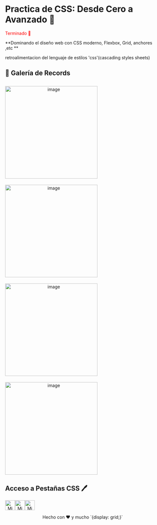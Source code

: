 
# Practica de CSS: Desde Cero a Avanzado 🚀  
<p style="color:red ">Terminado 🎉</p>

 **Dominando el diseño web con CSS moderno, Flexbox, Grid, anchores ,etc **

retroalimentacion del lenguaje de estilos 'css'(cascading styles sheets)
## 🎨 Galería de Records
<div align="center" style="display: grid; grid-template-columns: repeat(auto-fit, minmax(300px, 1fr)); gap: 20px; margin: 30px 0;">
  <img width="300" height="300" alt="image" title="Flex CSS"  src="https://github.com/user-attachments/assets/e7c03e7c-5605-4fd3-a09e-c2e9201e796b" />
  <img width="300" height="300" alt="image" title="Grid CSS" src="https://github.com/user-attachments/assets/fe86db3e-a123-4d1a-9da1-31aabb99a103" />
  <img width="300" height="300" alt="image" title="anchores CSS" src="https://github.com/user-attachments/assets/f9cce051-0ca7-45cf-be23-d63ab9708233" />
  <img width="300" height="300" alt="image" src="https://github.com/user-attachments/assets/6baecf9e-44bb-4c7e-b761-d8e10cf68d48" />

</div>

## Acceso a Pestañas CSS 🖊
<div align="center" style="display:flex ;  " >
  <a href="https://codepen.io/ValenDD1" target="_blank" style="float: right;">
    <img src="https://img.icons8.com/ios-filled/50/000000/codepen.png" alt="Mi Web" title="CodePen" width="32" style="vertical-align: middle;"/>
  </a>
  <a href="#" target="_blank" style="float: right;">
    <img src="https://img.icons8.com/ios-filled/50/000000/github.png" alt="Mi Web" title="Otro Repo" width="32" style="vertical-align: middle;"/>
  </a>
   <a href="#" target="_blank" style="float: right;">
    <img src="https://img.icons8.com/fluency/48/000000/domain.png" alt="Mi Web" title="Pagina Web" width="32" style="vertical-align: middle;"/>
  </a>
</div>

<p align="center"> Hecho con ❤️ y mucho `{display: grid;}` </p> 

